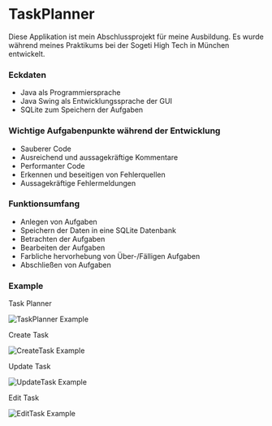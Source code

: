 # TaskPlanner

Diese Applikation ist mein Abschlussprojekt für meine Ausbildung.
Es wurde während meines Praktikums bei der Sogeti High Tech in München entwickelt.

### Eckdaten
* Java als Programmiersprache
* Java Swing als Entwicklungssprache der GUI
* SQLite zum Speichern der Aufgaben

### Wichtige Aufgabenpunkte während der Entwicklung
* Sauberer Code
* Ausreichend und aussagekräftige Kommentare
* Performanter Code
* Erkennen und beseitigen von Fehlerquellen
* Aussagekräftige Fehlermeldungen

### Funktionsumfang
* Anlegen von Aufgaben
* Speichern der Daten in eine SQLite Datenbank
* Betrachten der Aufgaben
* Bearbeiten der Aufgaben
* Farbliche hervorhebung von Über-/Fälligen Aufgaben
* Abschließen von Aufgaben

### Example
Task Planner

![TaskPlanner Example](http://media.codersgen.de/img/lts/github/TaskPlanner/task_planner.jpg#0)

Create Task

![CreateTask Example](http://media.codersgen.de/img/lts/github/TaskPlanner/create_task.jpg#0)

Update Task

![UpdateTask Example](http://media.codersgen.de/img/lts/github/TaskPlanner/update_task.jpg#0)

Edit Task

![EditTask Example](http://media.codersgen.de/img/lts/github/TaskPlanner/edit_task.jpg#0)
